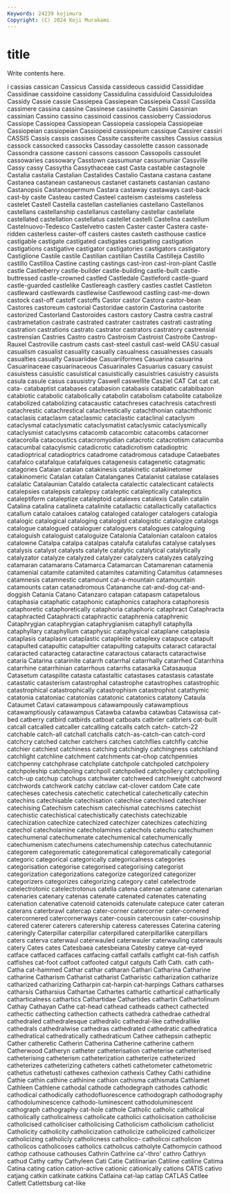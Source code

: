 ```yaml
---
Keywords: 24239 kojimura
Copyright: (C) 2024 Koji Murakami
---
```


# title

Write contents here.



i cassias cassican Cassicus Cassida
cassideous cassidid Cassididae Cassidinae cassidoine cassidony Cassidulina cassiduloid Cassiduloidea Cassidy
Cassie cassie Cassiepea Cassiepean Cassiepeia Cassil Cassilda cassimere cassina cassine
Cassinese cassinette Cassini Cassinian cassinian Cassino cassino cassinoid cassinos cassioberry
Cassiodorus Cassiope Cassiopea Cassiopean Cassiopeia cassiopeia Cassiopeiae Cassiopeian cassiopeian Cassiopeid
cassiopeium cassique Cassirer cassiri CASSIS Cassis cassis cassises Cassite cassiterite
cassites Cassius cassius cassock cassocked cassocks Cassoday cassolette casson cassonade
Cassondra cassone cassoni cassons cassoon Cassopolis cassoulet cassowaries cassowary Casstown
cassumunar cassumuniar Cassville Cassy cassy Cassytha Cassythaceae cast Casta castable
castagnole Castalia castalia Castalian Castalides Castalio Castana castana castane Castanea
castanean castaneous castanet castanets castanian castano Castanopsis Castanospermum Castara castaway
castaways cast-back cast-by caste Casteau casted Casteel casteism casteisms casteless
castelet Castell Castella castellan castellanies castellano Castellanos castellans castellanship castellanus
castellany castellar castellate castellated castellation castellatus castellet castelli Castellna castellum
Castelnuovo-Tedesco Castelvetro casten Caster caster Castera caste-ridden casterless caster-off casters
castes casteth casthouse castice castigable castigate castigated castigates castigating castigation
castigations castigative castigator castigatories castigators castigatory Castiglione Castile castile Castilian
castilian Castilla Castilleja Castillo castillo Castilloa Castine casting castings cast-iron
cast-iron-plant Castle castle Castleberry castle-builder castle-building castle-built castle-buttressed castle-crowned castled
Castledale Castleford castle-guard castle-guarded castlelike Castlereagh castlery castles castlet Castleton
castleward castlewards castlewise Castlewood castling cast-me-down castock cast-off castoff castoffs
Castor castor Castora castor-bean Castores castoreum castorial Castoridae castorin Castorina
castorite castorized Castorland Castoroides castors castory Castra castra castral castrametation
castrate castrated castrater castrates castrati castrating castration castrations castrato castrator
castrators castratory castrensial castrensian Castries Castro castro Castroism Castroist Castroite
Castrop-Rauxel Castroville castrum casts cast-steel castuli cast-weld CASU casual casualism
casualist casuality casually casualness casualnesses casuals casualties casualty Casuariidae Casuariiformes
Casuarina casuarina Casuarinaceae casuarinaceous Casuarinales Casuarius casuary casuist casuistess casuistic
casuistical casuistically casuistries casuistry casuists casula casule casus casusistry Caswell
caswellite Casziel CAT Cat cat cat. cata- catabaptist catabases catabasion
catabasis catabatic catabibazon catabiotic catabolic catabolically catabolin catabolism catabolite catabolize
catabolized catabolizing catacaustic catachreses catachresis catachresti catachrestic catachrestical catachrestically catachthonian
catachthonic cataclasis cataclasm cataclasmic cataclastic cataclinal cataclysm cataclysmal cataclysmatic cataclysmatist
cataclysmic cataclysmically cataclysmist cataclysms catacomb catacombic catacombs catacorner catacorolla catacoustics
catacromyodian catacrotic catacrotism catacumba catacumbal catacylsmic catadicrotic catadicrotism catadioptric catadioptrical
catadioptrics catadrome catadromous catadupe Cataebates catafalco catafalque catafalques catagenesis catagenetic
catagmatic catagories Cataian cataian catakinesis catakinetic catakinetomer catakinomeric Catalan catalan
Catalanganes Catalanist catalase catalases catalatic Catalaunian Cataldo catalecta catalectic catalecticant
catalects catalepsies catalepsis catalepsy cataleptic cataleptically cataleptics cataleptiform cataleptize cataleptoid
catalexes catalexis Catalin catalin Catalina catalina catalineta catalinite catallactic catallactically
catallactics catallum catalo cataloes catalog cataloged cataloger catalogers catalogia catalogic
catalogical cataloging catalogist catalogistic catalogize catalogs catalogue catalogued cataloguer cataloguers
catalogues cataloguing cataloguish cataloguist cataloguize Catalonia Catalonian cataloon catalos catalowne
Catalpa catalpa catalpas catalufa catalufas catalyse catalyses catalysis catalyst catalysts
catalyte catalytic catalytical catalytically catalyzator catalyze catalyzed catalyzer catalyzers catalyzes
catalyzing catamaran catamarans Catamarca Catamarcan Catamarenan catamenia catamenial catamite catamited
catamites catamiting Catamitus catamneses catamnesis catamnestic catamount cat-a-mountain catamountain catamounts
catan catanadromous Catananche cat-and-dog cat-and-doggish Catania Catano Catanzaro catapan catapasm
catapetalous cataphasia cataphatic cataphonic cataphonics cataphora cataphoresis cataphoretic cataphoretically cataphoria
cataphoric cataphract Cataphracta cataphracted Cataphracti cataphractic cataphrenia cataphrenic Cataphrygian cataphrygian
cataphrygianism cataphyll cataphylla cataphyllary cataphyllum cataphysic cataphysical cataplane cataplasia cataplasis
cataplasm cataplastic catapleiite cataplexy catapuce catapult catapulted catapultic catapultier catapulting
catapults cataract cataractal cataracted cataracteg cataractine cataractous cataracts cataractwise cataria
Catarina catarinite catarrh catarrhal catarrhally catarrhed Catarrhina catarrhine catarrhinian catarrhous
catarrhs catasarka Catasauqua Catasetum cataspilite catasta catastaltic catastases catastasis catastate
catastatic catasterism catastrophal catastrophe catastrophes catastrophic catastrophical catastrophically catastrophism catastrophist
catathymic catatonia catatoniac catatonias catatonic catatonics catatony Cataula Cataumet Catavi
catawampous catawampously catawamptious catawamptiously catawampus Catawba catawba catawbas Catawissa cat-bed
catberry catbird catbirds catboat catboats catbrier catbriers cat-built catcall catcalled
catcaller catcalling catcalls catch catch- catch-22 catchable catch-all catchall catchalls
catch-as-catch-can catch-cord catchcry catched catcher catchers catches catchflies catchfly catchie
catchier catchiest catchiness catching catchingly catchingness catchland catchlight catchline catchment
catchments cat-chop catchpennies catchpenny catchphrase catchplate catchpole catchpoled catchpolery catchpoleship
catchpoling catchpoll catchpolled catchpollery catchpolling catch-up catchup catchups catchwater catchweed
catchweight catchword catchwords catchwork catchy catclaw cat-clover catdom Cate cate
catecheses catechesis catechetic catechetical catechetically catechin catechins catechisable catechisation catechise
catechised catechiser catechising Catechism catechism catechismal catechisms catechist catechistic catechistical
catechistically catechists catechizable catechization catechize catechized catechizer catechizes catechizing catechol
catecholamine catecholamines catechols catechu catechumen catechumenal catechumenate catechumenical catechumenically catechumenism
catechumens catechumenship catechus catechutannic categorem categorematic categorematical categorematically categorial categoric
categorical categorically categoricalness categories categorisation categorise categorised categorising categorist categorization
categorizations categorize categorized categorizer categorizers categorizes categorizing category catel catelectrode
catelectrotonic catelectrotonus catella catena catenae catenane catenarian catenaries catenary catenas
catenate catenated catenates catenating catenation catenative catenoid catenoids catenulate catepuce
cater cateran caterans caterbrawl catercap cater-corner catercorner cater-cornered catercornered catercornerways
cater-cousin catercousin cater-cousinship catered caterer caterers caterership cateress cateresses Caterina
catering cateringly Caterpillar caterpillar caterpillared caterpillarlike caterpillars caters caterva caterwaul
caterwauled caterwauler caterwauling caterwauls catery Cates cates Catesbaea catesbeiana Catesby
cateye cat-eyed catface catfaced catfaces catfacing catfall catfalls catfight cat-fish
catfish catfishes cat-foot catfoot catfooted catgut catguts Cath Cath. cath
cath- Catha cat-hammed Cathar cathar catharan Cathari Catharina Catharine catharine
Catharism Catharist catharist Catharistic catharization catharize catharized catharizing Catharpin cat-harpin
cat-harpings Cathars catharses catharsis Catharsius Cathartae Cathartes cathartic cathartical cathartically
catharticalness cathartics Cathartidae Cathartides cathartin Cathartolinum Cathay Cathayan Cathe cat-head
cathead catheads cathect cathected cathectic cathecting cathection cathects cathedra cathedrae
cathedral cathedraled cathedralesque cathedralic cathedral-like cathedrallike cathedrals cathedralwise cathedras cathedrated
cathedratic cathedratica cathedratical cathedratically cathedraticum Cathee cathepsin catheptic Cather catheretic
Catherin Catherina Catherine catherine cathern Catherwood Catheryn catheter catheterisation catheterise
catheterised catheterising catheterism catheterization catheterize catheterized catheterizes catheterizing catheters catheti
cathetometer cathetometric cathetus cathetusti cathexes cathexion cathexis Cathey Cathi cathidine
Cathie cathin cathine cathinine cathion cathisma cathismata Cathlamet Cathleen Cathlene
cathodal cathode cathodegraph cathodes cathodic cathodical cathodically cathodofluorescence cathodograph cathodography
cathodoluminescence cathodo-luminescent cathodoluminescent cathograph cathography cat-hole cathole Catholic catholic catholical
catholically catholicalness catholicate catholici catholicisation catholicise catholicised catholiciser catholicising Catholicism
catholicism catholicist Catholicity catholicity catholicization catholicize catholicized catholicizer catholicizing catholicly
catholicness catholico- catholicoi catholicon catholicos catholicoses catholics catholicus catholyte Cathomycin
cathood cathop cathouse cathouses Cathrin Cathrine ca'-thro' cathro Cathryn cathud
Cathy cathy Cathyleen Cati Catie Catilinarian Catiline catiline Catima Catina
cating cation cation-active cationic cationically cations CATIS cativo catjang catkin
catkinate catkins Catlaina cat-lap catlap CATLAS Catlee Catlett Catlettsburg cat-like
